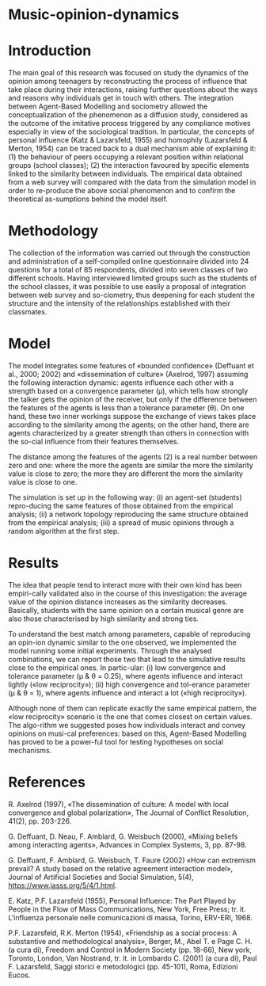 # Music-opinion-dynamics

# Introduction
The main goal of this research was focused on study the dynamics of the opinion among teenagers by reconstructing the process of influence that take place during their interactions, raising further questions about the ways and reasons why individuals get in touch with others. The integration between Agent-Based Modelling and sociometry allowed the conceptualization of the phenomenon as a diffusion study, considered as the outcome of the imitative process triggered by any compliance motives especially in view of the sociological tradition. In particular, the concepts of personal influence (Katz & Lazarsfeld, 1955) and homophily (Lazarsfeld & Merton, 1954) can be traced back to a dual mechanism able of explaining it: (1) the behaviour of peers occupying a relevant position within relational groups (school classes); (2) the interaction favoured by specific elements linked to the similarity between individuals. The empirical data obtained from a web survey will compared with the data from the simulation model in order to re-produce the above social phenomenon and to confirm the theoretical as-sumptions behind the model itself. 

# Methodology
The collection of the information was carried out through the construction and administration of a self-compiled online questionnaire divided into 24 questions for a total of 85 respondents, divided into seven classes of two different schools. Having interviewed limited groups such as the students of the school classes, it was possible to use easily a proposal of integration between web survey and so-ciometry, thus deepening for each student the structure and the intensity of the relationships established with their classmates. 

# Model
The model integrates some features of «bounded confidence» (Deffuant et al., 2000; 2002) and «dissemination of culture» (Axelrod, 1997) assuming the following interaction dynamic: agents influence each other with a strength based on a convergence parameter (µ), which tells how strongly the talker gets the opinion of the receiver, but only if the difference between the features of the agents is less than a tolerance parameter (θ).  On one hand, these two inner workings suppose the exchange of views takes place according to the similarity among the agents; on the other hand, there are agents characterized by a greater strength than others in connection with the so-cial influence from their features themselves.

The distance among the features of the agents (2) is a real number between zero and one: where the more the agents are similar the more the similarity value is close to zero; the more they are different the more the similarity value is close to one.

The simulation is set up in the following way: (i) an agent-set (students) repro-ducing the same features of those obtained from the empirical analysis; (ii) a network topology reproducing the same structure obtained from the empirical analysis; (iii) a spread of music opinions through a random algorithm at the first step. 

# Results
The idea that people tend to interact more with their own kind has been empiri-cally validated also in the course of this investigation: the average value of the opinion distance increases as the similarity decreases. Basically, students with the same opinion on a certain musical genre are also those characterised by high similarity and strong ties. 

To understand the best match among parameters, capable of reproducing an opin-ion dynamic similar to the one observed, we implemented the model running some initial experiments. Through the analysed combinations, we can report those two that lead to the simulative results close to the empirical ones. In partic-ular: (i) low convergence and tolerance parameter (µ & θ = 0.25), where agents influence and interact lightly («low reciprocity»); (ii) high convergence and tol-erance parameter (µ & θ = 1), where agents influence and interact a lot («high reciprocity»).

Although none of them can replicate exactly the same empirical pattern, the «low reciprocity» scenario is the one that comes closest on certain values. The algo-rithm we suggested poses how individuals interact and convey opinions on musi-cal preferences: based on this, Agent-Based Modelling has proved to be a power-ful tool for testing hypotheses on social mechanisms.

# References
R. Axelrod (1997), «The dissemination of culture: A model with local convergence and global polarization», The Journal of Conflict Resolution, 41(2), pp. 203-226.

G. Deffuant, D. Neau, F. Amblard, G. Weisbuch (2000), «Mixing beliefs among interacting agents», Advances in Complex Systems, 3, pp. 87-98.

G. Deffuant, F. Amblard, G. Weisbuch, T. Faure (2002) «How can extremism prevail? A study based on the relative agreement interaction model», Journal of Artificial Societies and Social Simulation, 5(4), https://www.jasss.org/5/4/1.html.

E. Katz, P.F. Lazarsfeld (1955), Personal Influence: The Part Played by People in the Flow of Mass Communications, New York, Free Press; tr. it. L'influenza personale nelle comunicazioni di massa, Torino, ERV-ERI, 1968.

P.F. Lazarsfeld, R.K. Merton (1954), «Friendship as a social process: A substantive and methodological analysis», Berger, M., Abel T. e Page C. H. (a cura di), Freedom and Control in Modern Society (pp. 18-66), New york, Toronto, London, Van Nostrand, tr. it. in Lombardo C. (2001) (a cura di), Paul F. Lazarsfeld, Saggi storici e metodologici (pp. 45-101), Roma, Edizioni Eucos.
